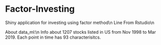 # Factor-Investing
Shiny application for investing using factor method\n
Line From Rstudio\n

About data_ml:\n
Info about 1207 stocks listed in US from Nov 1998 to Mar 2019. Each point in time has 93 characterisitcs.